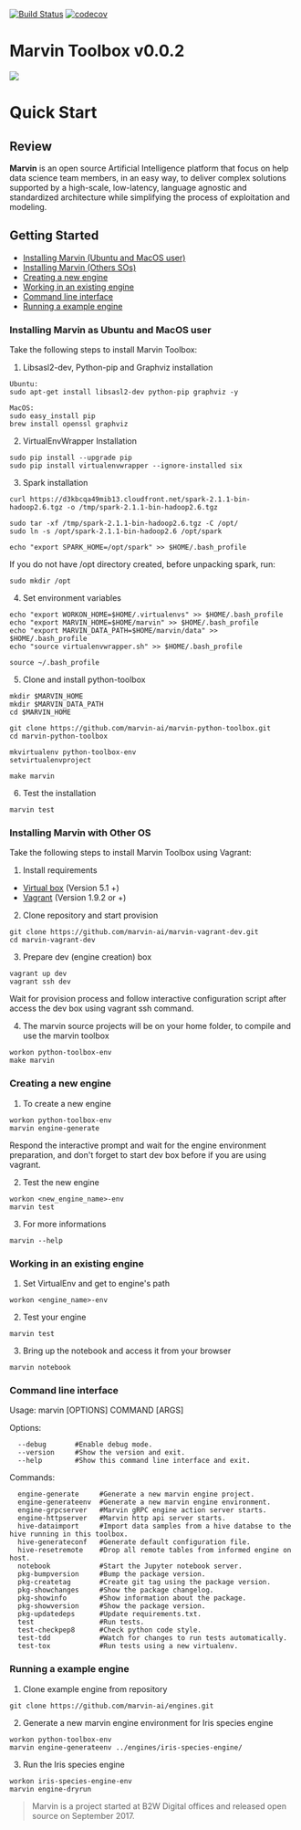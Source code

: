 [![Build Status](https://travis-ci.org/marvin-ai/marvin-python-toolbox.svg)](https://travis-ci.org/marvin-ai/marvin-python-toolbox) [![codecov](https://codecov.io/gh/marvin-ai/marvin-python-toolbox/branch/master/graph/badge.svg)](https://codecov.io/gh/marvin-ai/marvin-python-toolbox)

# Marvin Toolbox v0.0.2

![](https://images-americanas.b2w.io/img/_staging/marvin/marvin.png)

# Quick Start

## Review

**Marvin** is an open source Artificial Intelligence platform that focus on help data science team members, in an easy way, to deliver complex solutions supported by a high-scale, low-latency, language agnostic and standardized architecture while simplifying the process of exploitation and modeling.

## Getting Started
* [Installing Marvin (Ubuntu and MacOS user)](#installing-marvin-as-ubuntu-and-macos-user)
* [Installing Marvin (Others SOs)](#installing-marvin-with-others-sos)
* [Creating a new engine](#creating-a-new-engine)
* [Working in an existing engine](#working-in-an-existing-engine)
* [Command line interface](#command-line-interface)
* [Running a example engine](#running-a-example-engine)

### Installing Marvin as Ubuntu and MacOS user
Take the following steps to install Marvin Toolbox:
1. Libsasl2-dev, Python-pip and Graphviz installation
```
Ubuntu: 
sudo apt-get install libsasl2-dev python-pip graphviz -y

MacOS: 
sudo easy_install pip
brew install openssl graphviz
```
2. VirtualEnvWrapper Installation
```
sudo pip install --upgrade pip
sudo pip install virtualenvwrapper --ignore-installed six
```
3. Spark installation
```
curl https://d3kbcqa49mib13.cloudfront.net/spark-2.1.1-bin-hadoop2.6.tgz -o /tmp/spark-2.1.1-bin-hadoop2.6.tgz

sudo tar -xf /tmp/spark-2.1.1-bin-hadoop2.6.tgz -C /opt/
sudo ln -s /opt/spark-2.1.1-bin-hadoop2.6 /opt/spark

echo "export SPARK_HOME=/opt/spark" >> $HOME/.bash_profile
```
If you do not have /opt directory created, before unpacking spark, run:
```
sudo mkdir /opt
```
4. Set environment variables
```
echo "export WORKON_HOME=$HOME/.virtualenvs" >> $HOME/.bash_profile
echo "export MARVIN_HOME=$HOME/marvin" >> $HOME/.bash_profile
echo "export MARVIN_DATA_PATH=$HOME/marvin/data" >> $HOME/.bash_profile
echo "source virtualenvwrapper.sh" >> $HOME/.bash_profile

source ~/.bash_profile
````

5. Clone and install python-toolbox

```
mkdir $MARVIN_HOME
mkdir $MARVIN_DATA_PATH
cd $MARVIN_HOME

git clone https://github.com/marvin-ai/marvin-python-toolbox.git
cd marvin-python-toolbox

mkvirtualenv python-toolbox-env
setvirtualenvproject

make marvin
````

6. Test the installation
```
marvin test
```
### Installing Marvin with Other OS
Take the following steps to install Marvin Toolbox using Vagrant:
1. Install requirements
- [Virtual box](http://www.virtualbox.org) (Version 5.1 +)
- [Vagrant](http://www.vagrantup.com) (Version 1.9.2 or +)


2. Clone repository and start provision
```
git clone https://github.com/marvin-ai/marvin-vagrant-dev.git
cd marvin-vagrant-dev
```

3. Prepare dev (engine creation) box
```
vagrant up dev
vagrant ssh dev
```
Wait for provision process and follow interactive configuration script after access the dev box using vagrant ssh command.

4. The marvin source projects will be on your home folder, to compile and use the marvin toolbox
```
workon python-toolbox-env
make marvin
```
### Creating a new engine
1. To create a new engine
```
workon python-toolbox-env
marvin engine-generate
```
Respond the interactive prompt and wait for the engine environment preparation, and don't forget to start dev box before if you are using vagrant.

2. Test the new engine
```
workon <new_engine_name>-env
marvin test
```
3. For more informations
```
marvin --help
```
### Working in an existing engine
1. Set VirtualEnv and get to engine's path
```
workon <engine_name>-env
```
2. Test your engine
```
marvin test
```
3. Bring up the notebook and access it from your browser
```
marvin notebook
```
### Command line interface
Usage: marvin [OPTIONS] COMMAND [ARGS]

Options:
```
  --debug       #Enable debug mode.
  --version     #Show the version and exit.
  --help        #Show this command line interface and exit.
```

Commands:
```
  engine-generate     #Generate a new marvin engine project.
  engine-generateenv  #Generate a new marvin engine environment.
  engine-grpcserver   #Marvin gRPC engine action server starts.
  engine-httpserver   #Marvin http api server starts.
  hive-dataimport     #Import data samples from a hive databse to the hive running in this toolbox.
  hive-generateconf   #Generate default configuration file.
  hive-resetremote    #Drop all remote tables from informed engine on host.
  notebook            #Start the Jupyter notebook server.
  pkg-bumpversion     #Bump the package version.
  pkg-createtag       #Create git tag using the package version.
  pkg-showchanges     #Show the package changelog.
  pkg-showinfo        #Show information about the package.
  pkg-showversion     #Show the package version.
  pkg-updatedeps      #Update requirements.txt.
  test                #Run tests.
  test-checkpep8      #Check python code style.
  test-tdd            #Watch for changes to run tests automatically.
  test-tox            #Run tests using a new virtualenv.
```

### Running a example engine 
1. Clone example engine from repository
```
git clone https://github.com/marvin-ai/engines.git
```
2. Generate a new marvin engine environment for Iris species engine
```
workon python-toolbox-env
marvin engine-generateenv ../engines/iris-species-engine/
```
3. Run the Iris species engine
```
workon iris-species-engine-env
marvin engine-dryrun 
```

> Marvin is a project started at B2W Digital offices and released open source on September 2017.
